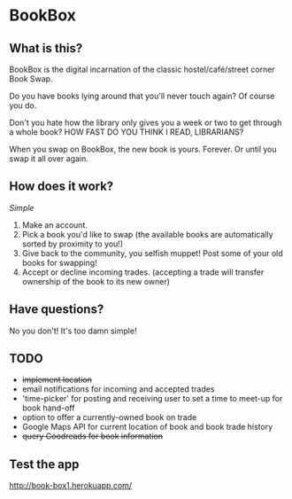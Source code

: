 # BookBox

## What is this?

BookBox is the digital incarnation of the classic hostel/café/street corner Book Swap.

Do you have books lying around that you'll never touch again? Of course you do.

Don't you hate how the library only gives you a week or two to get through a whole book? HOW FAST DO YOU THINK I READ, LIBRARIANS?

When you swap on BookBox, the new book is yours. Forever. Or until you swap it all over again.

## How does it work?

*Simple*  
1. Make an account.  
2. Pick a book you'd like to swap (the available books are automatically sorted by proximity to you!)  
3. Give back to the community, you selfish muppet! Post some of your old books for swapping!  
4. Accept or decline incoming trades. (accepting a trade will transfer ownership of the book to its new owner)  

## Have questions?

No you don't! It's too damn simple!

## TODO

* ~~implement location~~
* email notifications for incoming and accepted trades
* 'time-picker' for posting and receiving user to set a time to meet-up for book hand-off
* option to offer a currently-owned book on trade
* Google Maps API for current location of book and book trade history
* ~~query Goodreads for book information~~

## Test the app

http://book-box1.herokuapp.com/
